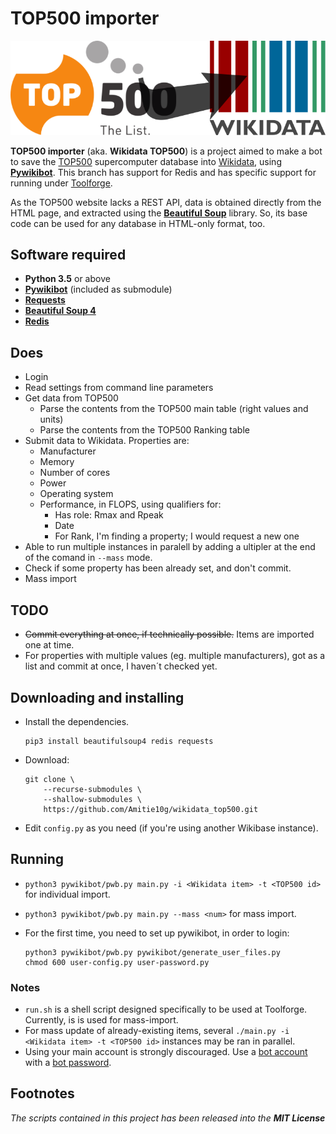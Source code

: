 # TOP500 importer
![Logo](https://raw.githubusercontent.com/Amitie10g/wikidata_top500/master/logo.png)

**TOP500 importer** (aka. **Wikidata TOP500**) is a project aimed to make a bot to save the [TOP500](https://top500.org) supercomputer database into [Wikidata](https://wikidata.org), using [**Pywikibot**](https://github.com/wikimedia/pywikibot). This branch has support for Redis and has specific support for running under [Toolforge](https://wikitech.wikimedia.org/wiki/Portal:Toolforge/About_Toolforge).

As the TOP500 website lacks a REST API, data is obtained directly from the HTML page, and extracted using the [**Beautiful Soup**](https://pypi.org/project/BeautifulSoup4/) library. So, its base code can be used for any database in HTML-only format, too.

## Software required
* **Python 3.5** or above
* [**Pywikibot**](https://github.com/wikimedia/pywikibot) (included as submodule)
* [**Requests**](https://pypi.org/project/requests/)
* [**Beautiful Soup 4**](https://pypi.org/project/BeautifulSoup4)
* [**Redis**](https://pypi.org/project/redis)

## Does
* Login
* Read settings from command line parameters
* Get data from TOP500
  * Parse the contents from the TOP500 main table (right values and units)
  * Parse the contents from the TOP500 Ranking table
* Submit data to Wikidata. Properties are:
  * Manufacturer
  * Memory
  * Number of cores
  * Power
  * Operating system
  * Performance, in FLOPS, using qualifiers for:
    * Has role: Rmax and Rpeak
    * Date
    * For Rank, I'm finding a property; I would request a new one
* Able to run multiple instances in paralell by adding a ultipler at the end of the comand in ``--mass`` mode.
* Check if some property has been already set, and don't commit.
* Mass import

## TODO
* <s>Commit everything at once, if technically possible.</s> Items are imported one at time.
* For properties with multiple values (eg. multiple manufacturers), got as a list and commit at once, I haven´t checked yet.

## Downloading and installing
* Install the dependencies.
  ```
  pip3 install beautifulsoup4 redis requests
  ```

* Download:
  ```
  git clone \
      --recurse-submodules \
      --shallow-submodules \
      https://github.com/Amitie10g/wikidata_top500.git
  ```

* Edit ``config.py`` as you need (if you're using another Wikibase instance).

## Running
* ``python3 pywikibot/pwb.py main.py -i <Wikidata item> -t <TOP500 id>`` for individual import.
* ``python3 pywikibot/pwb.py main.py --mass <num>`` for mass import.
* For the first time, you need to set up pywikibot, in order to login:

  ```
  python3 pywikibot/pwb.py pywikibot/generate_user_files.py
  chmod 600 user-config.py user-password.py
  ```

### Notes
* ``run.sh`` is a shell script designed specifically to be used at Toolforge. Currently, is is used for mass-import.
* For mass update of already-existing items, several ``./main.py -i <Wikidata item> -t <TOP500 id>`` instances may be ran in parallel.
* Using your main account is strongly discouraged. Use a [bot account](https://www.wikidata.org/wiki/Wikidata:Bots) with a [bot password](https://www.wikidata.org/wiki/Special:BotPasswords).

## Footnotes

*The scripts contained in this project has been released into the **MIT License***
